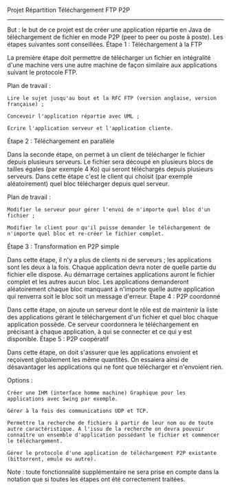 
Projet Répartition
Téléchargement FTP P2P

---

But : le but de ce projet est de créer une application répartie en Java de téléchargement de fichier en mode P2P (peer to peer ou poste à poste).
Les étapes suivantes sont conseillées.
Étape 1 : Téléchargement à la FTP

La première étape doit permettre de télécharger un fichier en intégralité d'une machine vers une autre machine de façon similaire aux applications suivant le protocole FTP.

Plan de travail :

    Lire le sujet jusqu'au bout et la RFC FTP (version anglaise, version française) ;

    Concevoir l'application répartie avec UML ;

    Écrire l'application serveur et l'application cliente.

Étape 2 : Téléchargement en parallèle

Dans la seconde étape, on permet à un client de télécharger le fichier depuis plusieurs serveurs.
Le fichier sera découpé en plusieurs blocs de tailles égales (par exemple 4 Ko) qui seront téléchargés depuis plusieurs serveurs.
Dans cette étape c'est le client qui choisit (par exemple aléatoirement) quel bloc télécharger depuis quel serveur.

Plan de travail :

    Modifier le serveur pour gérer l'envoi de n'importe quel bloc d'un fichier ;

    Modifier le client pour qu'il puisse demander le téléchargement de n'importe quel bloc et re-créer le fichier complet.

Étape 3 : Transformation en P2P simple

Dans cette étape, il n'y a plus de clients ni de serveurs ; les applications sont les deux à la fois.
Chaque application devra noter de quelle partie du fichier elle dispose. Au démarrage certaines applications auront le fichier complet et les autres aucun bloc.
Les applications demanderont aléatoirement chaque bloc manquant à n'importe quelle autre application qui renverra soit le bloc soit un message d'erreur.
Étape 4 : P2P coordonné

Dans cette étape, on ajoute un serveur dont le rôle est de maintenir la liste des applications gérant le téléchargement d'un fichier et quel bloc chaque application possède.
Ce serveur coordonnera le téléchargement en précisant à chaque application, à qui se connecter et ce qui y est disponible.
Étape 5 : P2P coopératif

Dans cette étape, on doit s'assurer que les applications envoient et reçoivent globalement les même quantités.
On essaiera ainsi de désavantager les applications qui ne font que télécharger et n'envoient rien.

Options :

    Créer une IHM (interface homme machine) Graphique pour les applications avec Swing par exemple.

    Gérer à la fois des communications UDP et TCP.

    Permettre la recherche de fichiers à partir de leur nom ou de toute autre caractéristique. A l'issu de la recherche on devra pouvoir connaître un ensemble d'application possédant le fichier et commencer le téléchargement.

    Gérer le protocole d'une application de téléchargement P2P existante (bittorrent, emule ou autre).

Note : toute fonctionnalité supplémentaire ne sera prise en compte dans la notation que si toutes les étapes ont été correctement traitées.
